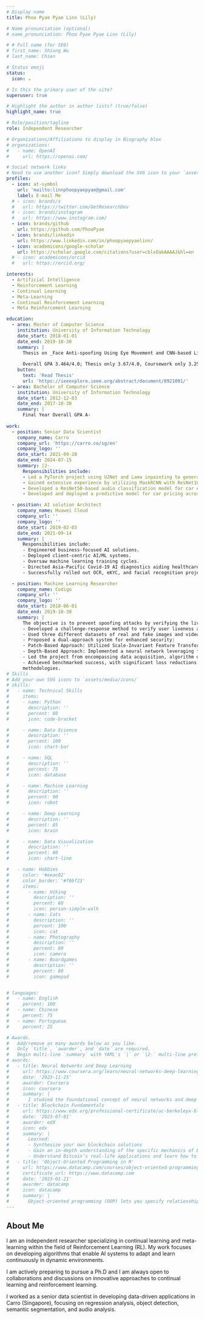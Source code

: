 ```yaml
---
# Display name
title: Phoo Pyae Pyae Linn (Lily)

# Name pronunciation (optional)
# name_pronunciation: Phoo Pyae Pyae Linn (Lily)

# # Full name (for SEO)
# first_name: Shiung Wu
# last_name: Chien

# Status emoji
status:
  icon: ☕️

# Is this the primary user of the site?
superuser: true

# Highlight the author in author lists? (true/false)
highlight_name: true

# Role/position/tagline
role: Independent Researcher

# Organizations/Affiliations to display in Biography blox
# organizations:
#   - name: OpenAI
#     url: https://openai.com/

# Social network links
# Need to use another icon? Simply download the SVG icon to your `assets/media/icons/` folder.
profiles:
  - icon: at-symbol
    url: 'mailto:linnphoopyaepyae@gmail.com'
    label: E-mail Me
  # - icon: brands/x
  #   url: https://twitter.com/GetResearchDev
  # - icon: brands/instagram
  #   url: https://www.instagram.com/
  - icon: brands/github
    url: https://github.com/PhooPyae
  - icon: brands/linkedin
    url: https://www.linkedin.com/in/phoopyaepyaelinn/
  - icon: academicons/google-scholar
    url: https://scholar.google.com/citations?user=cblxOakAAAAJ&hl=en
  # - icon: academicons/orcid
  #   url: https://orcid.org/

interests:
  - Artificial Intelligence
  - Reinforcement Learning
  - Continual Learning
  - Meta-Learning
  - Continual Reinforcement Learning
  - Meta Reinforcement Learning

education:
  - area: Master of Computer Science
    institution: University of Information Technology
    date_start: 2018-01-01
    date_end: 2019-10-30
    summary: |
      Thesis on _Face Anti-spoofing Using Eye Movement and CNN-based Liveness Detection_. Supervised by Prof Ei Chaw Htoon. Presented papers at 2019 International Conference on Advanced Information Technologies (ICAIT)
      
      Overall GPA 3.464/4.0; Thesis only 3.67/4.0, Coursework only 3.258/4.0
    button:
      text: 'Read Thesis'
      url: 'https://ieeexplore.ieee.org/abstract/document/8921091/'
  - area: Bachelor of Computer Science
    institution: University of Information Technology
    date_start: 2012-12-03
    date_end: 2017-10-30
    summary: |
      Final Year Overall GPA A-
      
work:
  - position: Senior Data Scientist
    company_name: Carro
    company_url: 'https://carro.co/sg/en'
    company_logo: ''
    date_start: 2021-09-20
    date_end: 2024-07-15
    summary: |2-
      Responsibilities include:
      - Led a PyTorch project using U2Net and Lama inpainting to generate car images, reducing the listing team's workload by 60%.
      - Gained extensive experience by utilizing MaskRCNN with ResNet101, YOLOv8, Transformer, and ViT for car object detection and segmentation, boosting MAP by 79%.
      - Developed a ResNet50-based audio classification model for car engine diagnostics, achieving 95% framewise accuracy.
      - Developed and deployed a predictive model for car pricing across multiple countries.

  - position: AI solution Architect
    company_name: Huawei Cloud
    company_url: ''
    company_logo: ''
    date_start: 2019-02-03
    date_end: 2021-09-14
    summary: |
      Responsibilities include:
      - Engineered business-focused AI solutions.
      - Deployed client-centric AI/ML systems.
      - Oversaw machine learning training cycles.
      - Directed Asia-Pacific Covid-19 AI diagnostics aiding healthcare professionals in Sri Lanka, and Myanmar.
      - Successfully rolled out OCR, eKYC, and facial recognition projects.

  - position: Machine Learning Researcher
    company_name: Codigo
    company_url: ''
    company_logo: ''
    date_start: 2018-06-01
    date_end: 2019-10-30
    summary: |
      The objective is to prevent spoofing attacks by verifying the liveness of users and contextual information of the images fed to the camera.
      - Developed a challenge-response method to verify user liveness and assess the contextual integrity of images, effectively mitigating spoofing attacks.
      - Used three different datasets of real and fake images and videos; NUAA, Replay Attack Dataset, and collected data of the organization.
      - Proposed a dual-approach system for enhanced security:
      - Patch-Based Approach: Utilized Scale-Invariant Feature Transform (SIFT) for robust feature embedding extraction, creating patches of facial features to feed into a neural network.
      - Depth-Based Approach: Implemented a neural network leveraging facial depth data, providing a complementary layer of user authentication.
      - Led the project from encompassing data acquisition, algorithm development, and comprehensive performance validation.
      - Achieved benchmarked success, with significant loss reductions on multiple datasets: 0.102 on NUAA, 0.14 on an in-house dataset, and 0.2 on the Replay Attack dataset, showcasing the effectiveness of the proposed
      methodologies.
# Skills
# Add your own SVG icons to `assets/media/icons/`
# skills:
#   - name: Technical Skills
#     items:
#     - name: Python
#       description: ''
#       percent: 80
#       icon: code-bracket

#     - name: Data Science
#       description: ''
#       percent: 100
#       icon: chart-bar

#     - name: SQL
#       description: ''
#       percent: 75
#       icon: database

#     - name: Machine Learning
#       description: ''
#       percent: 90
#       icon: robot

#     - name: Deep Learning
#       description: ''
#       percent: 85
#       icon: brain

#     - name: Data Visualization
#       description: ''
#       percent: 80
#       icon: chart-line

#   - name: Hobbies
#     color: '#eeac02'
#     color_border: '#f0bf23'
#     items:
#       - name: Hiking
#         description: ''
#         percent: 60
#         icon: person-simple-walk
#       - name: Cats
#         description: ''
#         percent: 100
#         icon: cat
#       - name: Photography
#         description: ''
#         percent: 80
#         icon: camera
#       - name: Boardgames
#         description: ''
#         percent: 80
#         icon: gamepad


# languages:
#   - name: English
#     percent: 100
#   - name: Chinese
#     percent: 75
#   - name: Portuguese
#     percent: 25

# Awards.
#   Add/remove as many awards below as you like.
#   Only `title`, `awarder`, and `date` are required.
#   Begin multi-line `summary` with YAML's `|` or `|2-` multi-line prefix and indent 2 spaces below.
# awards:
#   - title: Neural Networks and Deep Learning
#     url: https://www.coursera.org/learn/neural-networks-deep-learning
#     date: '2023-11-25'
#     awarder: Coursera
#     icon: coursera
#     summary: |
#       I studied the foundational concept of neural networks and deep learning. By the end, I was familiar with the significant technological trends driving the rise of deep learning; build, train, and apply fully connected deep neural networks; implement efficient (vectorized) neural networks; identify key parameters in a neural network’s architecture; and apply deep learning to your own applications.
#   - title: Blockchain Fundamentals
#     url: https://www.edx.org/professional-certificate/uc-berkeleyx-blockchain-fundamentals
#     date: '2023-07-01'
#     awarder: edX
#     icon: edx
#     summary: |
#       Learned:
#       - Synthesize your own blockchain solutions
#       - Gain an in-depth understanding of the specific mechanics of Bitcoin
#       - Understand Bitcoin’s real-life applications and learn how to attack and destroy Bitcoin, Ethereum, smart contracts and Dapps, and alternatives to Bitcoin’s Proof-of-Work consensus algorithm
#   - title: 'Object-Oriented Programming in R'
#     url: https://www.datacamp.com/courses/object-oriented-programming-with-s3-and-r6-in-r
#     certificate_url: https://www.datacamp.com
#     date: '2023-01-21'
#     awarder: datacamp
#     icon: datacamp
#     summary: |
#       Object-oriented programming (OOP) lets you specify relationships between functions and the objects that they can act on, helping you manage complexity in your code. This is an intermediate level course, providing an introduction to OOP, using the S3 and R6 systems. S3 is a great day-to-day R programming tool that simplifies some of the functions that you write. R6 is especially useful for industry-specific analyses, working with web APIs, and building GUIs.
---
```


## About Me

I am an independent researcher specializing in continual learning and meta-learning within the field of Reinforcement Learning (RL). My work focuses on developing algorithms that enable AI systems to adapt and learn continuously in dynamic environments.

I am actively preparing to pursue a Ph.D and I am always open to collaborations and discussions on innovative approaches to continual learning and reinforcement learning.

I worked as a senior data scientist in developing data-driven applications in Carro (Singapore), focusing on regression analysis, object detection, semantic segmentation, and audio analysis.


